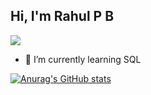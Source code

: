 ##                                                                             Hi, I'm Rahul P B  
![](https://komarev.com/ghpvc/?username=rahulp3&color=blueviolet&style=plastic)
- 🌱 I’m currently learning SQL

[![Anurag's GitHub stats](https://github-readme-stats.vercel.app/api?username=rahulp3)](https://github.com/anuraghazra/github-readme-stats)



